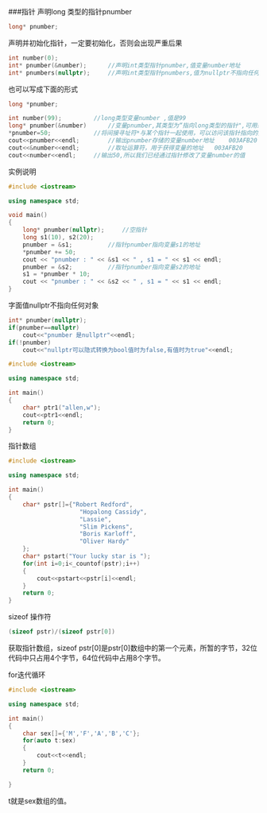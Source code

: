 ###指针
声明long 类型的指针pnumber
```cpp
long* pnumber;
```
声明并初始化指针，一定要初始化，否则会出现严重后果
```cpp
int number(0);
int* pnumber(&number);		//声明int类型指针pnumber,值变量number地址
int* pnumbers(nullptr);		//声明int类型指针pnumbers,值为nullptr不指向任何对象
```
也可以写成下面的形式
```cpp
long *pnumber;
```
```cpp
int number(99);			//long类型变量number ,值是99
long* pnumber(&number)		//变量pnumber,其类型为“指向long类型的指针",可用来存储变量number的地址。
*pnumber=50;			//将间接寻址符*与某个指针一起使用，可以访问该指针指向的变量内容。
cout<<pnumber<<endl;		//输出pnumber存储的变量number地址	003AFB20
cout<<&number<<endl;		//取址运算符，用于获得变量的地址	003AFB20
cout<<number<<endl;		//输出50,所以我们已经通过指针修改了变量number的值
```
实例说明
```cpp
#include <iostream>

using namespace std;

void main()
{
	long* pnumber(nullptr);		//空指针
	long s1(10), s2(20);
	pnumber = &s1;			//指针pnumber指向变量s1的地址
	*pnumber += 50;
	cout << "pnumber : " << &s1 << " , s1 = " << s1 << endl;
	pnumber = &s2;			//指针pnumber指向变量s2的地址
	s1 = *pnumber * 10;
	cout << "pnumber : " << &s2 << " , s1 = " << s1 << endl;
}
```
字面值nullptr不指向任何对象
```cpp
int* pnumber(nullptr);
if(pnumber==nullptr)
    cout<<"pnumber 是nullptr"<<endl;
if(!pnumber)
    cout<<"nullptr可以隐式转换为bool值时为false,有值时为true"<<endl;
```

```cpp
#include <iostream>

using namespace std;

int main()
{
	char* ptr1("allen,w");
	cout<<ptr1<<endl;
	return 0;
}
```
指针数组
```cpp
#include <iostream>

using namespace std;

int main()
{
	char* pstr[]={"Robert Redford",
					"Hopalong Cassidy",
					"Lassie",
					"Slim Pickens",
					"Boris Karloff",
					"Oliver Hardy"
	};
	char* pstart("Your lucky star is ");
	for(int i=0;i<_countof(pstr);i++)
	{
		cout<<pstart<<pstr[i]<<endl;
	}
	return 0;
}
```
sizeof 操作符
```cpp
(sizeof pstr)/(sizeof pstr[0])
```
获取指针数组，sizeof pstr[0]是pstr[0]数组中的第一个元素，所暂的字节，32位代码中只占用4个字节，64位代码中占用8个字节。

for迭代循环
```cpp
#include <iostream>

using namespace std;

int main()
{
	char sex[]={'M','F','A','B','C'};
	for(auto t:sex)
	{
		cout<<t<<endl;
	}
	return 0;

}
```
t就是sex数组的值。
